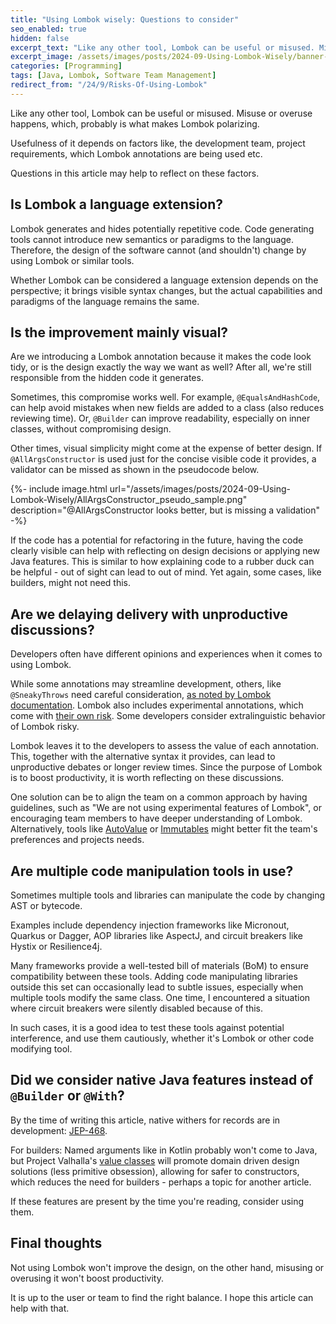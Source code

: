 ```yaml
---
title: "Using Lombok wisely: Questions to consider"
seo_enabled: true
hidden: false
excerpt_text: "Like any other tool, Lombok can be useful or misused. Misuse or overuse happens, which, probably is what makes Lombok..."
excerpt_image: /assets/images/posts/2024-09-Using-Lombok-Wisely/banner-lombok.webp
categories: [Programming]
tags: [Java, Lombok, Software Team Management]
redirect_from: "/24/9/Risks-Of-Using-Lombok"
---
```


Like any other tool, Lombok can be useful or misused. Misuse or overuse happens, which, probably is what makes Lombok polarizing.

Usefulness of it depends on factors like, the development team, project requirements, which Lombok annotations are being used etc.

Questions in this article may help to reflect on these factors.


## Is Lombok a language extension?

Lombok generates and hides potentially repetitive code. Code generating tools cannot introduce new semantics or paradigms to the language. Therefore, the design of the software cannot (and shouldn't) change by using Lombok or similar tools.

Whether Lombok can be considered a language extension depends on the perspective; it brings visible syntax changes, but the actual capabilities and paradigms of the language remains the same.


## Is the improvement mainly visual?
 
Are we introducing a Lombok annotation because it makes the code look tidy, or is the design exactly the way we want as well? After all, we're still responsible from the hidden code it generates.

Sometimes, this compromise works well. For example, `@EqualsAndHashCode`, can help avoid mistakes when new fields are added to a class (also reduces reviewing time). Or, `@Builder` can improve readability, especially on inner classes, without compromising design.

Other times, visual simplicity might come at the expense of better design. If `@AllArgsConstructor` is used just for the concise visible code it provides, a validator can be missed as shown in the pseudocode below.

{%- include image.html url="/assets/images/posts/2024-09-Using-Lombok-Wisely/AllArgsConstructor_pseudo_sample.png" description="@AllArgsConstructor looks better, but is missing a validation" -%}

If the code has a potential for refactoring in the future, having the code clearly visible can help with reflecting on design decisions or applying new Java features. This is similar to how explaining code to a rubber duck can be helpful - out of sight can lead to out of mind. Yet again, some cases, like builders, might not need this.


## Are we delaying delivery with unproductive discussions?

Developers often have different opinions and experiences when it comes to using Lombok.

While some annotations may streamline development, others, like `@SneakyThrows` need careful consideration, [as noted by Lombok documentation](https://projectlombok.org/features/SneakyThrows). Lombok also includes experimental annotations, which come with [their own risk](https://projectlombok.org/features/experimental/). Some developers consider extralinguistic behavior of Lombok risky.

Lombok leaves it to the developers to assess the value of each annotation. This, together with the alternative syntax it provides, can lead to unproductive debates or longer review times. Since the purpose of Lombok is to boost productivity, it is worth reflecting on these discussions.

One solution can be to align the team on a common approach by having guidelines, such as "We are not using experimental features of Lombok", or encouraging team members to have deeper understanding of Lombok.
Alternatively, tools like [AutoValue](https://github.com/google/auto) or [Immutables](https://immutables.github.io/) might better fit the team's preferences and projects needs.


## Are multiple code manipulation tools in use?

Sometimes multiple tools and libraries can manipulate the code by changing AST or bytecode. 

Examples include dependency injection frameworks like Micronout, Quarkus or Dagger, AOP libraries like AspectJ, and circuit breakers like Hystix or Resilience4j.

Many frameworks provide a well-tested bill of materials (BoM) to ensure compatibility between these tools. Adding code manipulating libraries outside this set can occasionally lead to subtle issues, especially when multiple tools modify the same class. One time, I encountered a situation where circuit breakers were silently disabled because of this. 

In such cases, it is a good idea to test these tools against potential interference, and use them cautiously, whether it's Lombok or other code modifying tool.


## Did we consider native Java features instead of `@Builder` or `@With`?

By the time of writing this article, native withers for records are in development: [JEP-468](https://openjdk.org/jeps/468).

For builders: Named arguments like in Kotlin probably won't come to Java, but Project Valhalla's [value classes](https://openjdk.org/jeps/401) will promote domain driven design solutions (less primitive obsession), allowing for safer to constructors, which reduces the need for builders - perhaps a topic for another article.

If these features are present by the time you're reading, consider using them.  


## Final thoughts

Not using Lombok won't improve the design, on the other hand, misusing or overusing it won't boost productivity.

It is up to the user or team to find the right balance. I hope this article can help with that.
